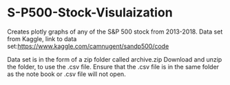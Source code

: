 # S-P500-Stock-Visulaization
Creates plotly graphs of any of the S&amp;P 500 stock from 2013-2018.
Data set from Kaggle, link to data set:https://www.kaggle.com/camnugent/sandp500/code

Data set is in the form of a zip folder called archive.zip
Download and unzip the folder, to use the .csv file.
Ensure that the .csv file is in the same folder as the note book or .csv file will not open.
